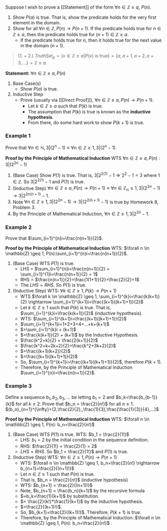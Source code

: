 Suppose I wish to prove a [[Statement]] of the form $\forall n \in \mathbb{Z} \geq q$, $P(n)$.
1. Show $P(a)$ is true. That is, show the predicate holds for the very first element in the domain.
2. Show for all $\forall n \in \mathbb{Z}, P(n) \rightarrow P(n+1)$.  If the predicate holds true for $n \in \mathbb{Z} \geq a$, then the predicate holds true for $(n+1) \in \mathbb{Z} \geq a$.  
	- If the predicate holds true for $n$, then it holds true for the next value in the domain ($n+1$).

> ($1.+2.$) $Truth Set_p = \{x \in \mathbb{Z} \geq a | P(x) \text{ is true}\} = \{a,a+1,a+2,a+3,...\} = \mathbb{Z} \geq a$.

<b>Statement:</b> $\forall n \in \mathbb{Z} \geq a, P(n)$
1. Base Case(s)
	- Show $P(a)$ is true.
2. Inductive Step
	- Prove (usually via [[Direct Proof]]), $\forall n \in \mathbb{Z} \geq a, P(n) \rightarrow P(n+1)$.
		- Let $k \in \mathbb{Z} \geq a$ such that $P(k)$ is true.
		- The assumption that $P(k)$ is true is known as the <b>inductive hypothesis</b>.
		- From there, do some hard work to show $P(k+1)$ is true.

### Example 1
Prove that $\forall n \in \mathbb{N}, 3|(2^n-1) \equiv \forall n \in \mathbb{Z} \geq 1, 3|(2^n-1)$.

<b>Proof by the Principle of Mathematical Induction</b>
WTS $\forall n \in \mathbb{Z} \geq a, P(n): 3|(2^{2n}-1)$
1. (Base Case) Show $P(1)$ is true. That is, $3|2^{2(1)}-1 \Rightarrow 2^2-1=3$ where $1 \in \mathbb{Z}$. So $3|2^{2(1)}-1$ and $P(1)$ is true.
2. (Inductive Step) $\forall n \in \mathbb{Z} \geq a, P(n) \rightarrow P(n+1) \equiv \forall n \in \mathbb{Z_n} \geq 1, 3|(2^{2n}-1) \rightarrow 3|2^{2n(n+1)}-1$.
3. Note $\forall n \in \mathbb{Z} \geq 1, 3|(2^{2n}-1) \rightarrow 3|(2^{2(n+1)}-1)$ is true by Homework 8, Problem 3.
4. By the Principle of Mathematical Induction, $\forall n \in \mathbb{Z} \geq 1, 3|2^{2n}-1$.

### Example 2
Prove that $\sum_{i=1}^{n}i=\frac{n(n+1)}{2}$.

<b>Proof by the Principle of Mathematical Induction</b>
WTS: $\forall n \in \mathbb{Z} \geq 1, P(n):\sum_{i=1}^{n}i=\frac{n(n+1)}{2}$.
1. (Base Case) WTS $P(1)$ is true.
	- LHS = $\sum_{i=1}^{n}i=\frac{n(n+1)}{2} = \sum_{i=1}^{1}i=\frac{n(n+1)}{2} = 1$
	- RHS = $\frac{n(n+1)}{2}=\frac{1(1+1)}{2}=\frac{2}{2}=1$
	- The $LHS=RHS$. So $P(1)$ is true.
2. (Inductive Step) WTS: $\forall k \in \mathbb{Z} \geq 1, P(k) \rightarrow P(n+1)$
	- WTS $\forall k \in \mathbb{Z} \geq 1, \sum_{i=1}^{k}i=\frac{k(k+1)}{2} \rightarrow \sum_{i=1}^{k+1}i=\frac{(k+1)((k+1)+1)}{2}$
	- Let $k \in \mathbb{Z} \geq 1$ such that $P(k)$ is true. That is, $\sum_{i=1}^{k}i=\frac{k(k+1)}{2}$ (inductive hypothesis).	
	- WTS: $\sum_{i=1}^{k+1}i=\frac{(k+1)((k+1)+1)}{2}$
	 - $\sum_{i=1}^{k+1}i=1+2+3+4+...+k+(k+1)$
	 - $=\sum_{i=1}^{k}i + (k+1)$
	 - $=\frac{k(k+1)}{2} + (k+1)$ by the Inductive Hypothesis.
	 - $\frac{k^2+k}{2} + \frac{2(k+1)}{2}$
	 - $\frac{k^2+k+2k+2}{2}=\frac{k^2+3k+2}{2}$
	 - $=\frac{(k+1)(k+2)}{2}$
	 - $=\frac{(k+1)((k+1)+1)}{2}$
	 - So, $\sum_{i=1}^{k+1}i=\frac{(k+1)((k+1)+1)}{2}$, therefore $P(k+1)$.
	 - Therefore, by the Principle of Mathematical Induction $\sum_{i=1}^{n}i=\frac{n(n+1)}{2}$.

### Example 3
Define a sequence $b_1,b_2,b_3,...$ be letting $b_1=2$ and $b_k=\frac{b_{b-1}}{k}$ for all $k \geq 2$.
Prove that $b_n = \frac{2}{n!}$ for all $n \geq 1$.
$(b_n)_{n=1}^{\infty}=(2,\frac{2}{2},,\frac{1}{3},\frac{\frac{1}{3}}{4},...)$

<b>Proof by the Principle of Mathematical Induction</b>
WTS: $\forall n \in \mathbb{Z} \geq 1, P(n): b_n=\frac{2}{n!}$ 
1. (Base Case) WTS $P(1)$ is true.  WTS: $b_1 = \frac{2}{1!}$
	- LHS: $b_1 = 2$ by the initial condition in the sequence definition.
	- RHS: $\frac{2}{1!} = \frac{2}{1}  = 2$
	- $LHS=RHS$. So $b_1 = \frac{2}{1!}$ and $P(1)$ is true.
2. (Inductive Step) WTS: $\forall n \in \mathbb{Z} \geq 1, P(n) \rightarrow P(n+1)$
	- WTS: $\forall n \in \mathbb{Z} \geq 1, b_n=\frac{2}{n!} \rightarrow b_{n+1}=\frac{2}{(n+1)!}$
	- Let $n \in \mathbb{Z} \geq 1$ such that $P(n)$ is true.
	- That is, $b_n = \frac{2}{n!}$ (inductive hypothesis)
	- WTS: $b_{n+1} = \frac{2}{(n+1)!}$
	- Note, $b_{n+1} = \frac{b_n}{k+1}$ by the recursive formula
	- $=b_k=\frac{1}{k+1}$ by substitution.
	- $= \frac{2}{k!}*\frac{1}{k+1}$ by the inductive hypothesis.
	- $=\frac{2}{(k+1)!}$.
	- So, $b_{k+1}=\frac{2}{(k+1)!}$. Therefore, $P(k+1)$ is true.
	- Therefore, by the Principle of Mathematical Induction: $\forall n \in \mathbb{Z} \geq 1, P(n): b_n=\frac{2}{n!}$ .
	